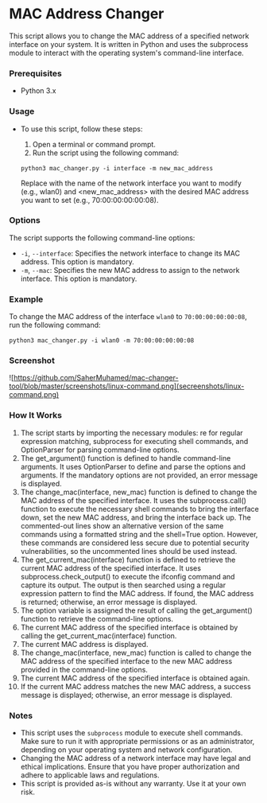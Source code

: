 # MAC Address Changer

This script allows you to change the MAC address of a specified network interface on your system. It is written in Python and uses the subprocess module to interact with the operating system's command-line interface.

### Prerequisites
- Python 3.x

### Usage
- To use this script, follow these steps:

  1. Open a terminal or command prompt.
  2. Run the script using the following command:
    ```commandline
    python3 mac_changer.py -i interface -m new_mac_address
  ```
    Replace <interface> with the name of the network interface you want to modify (e.g., wlan0) and <new_mac_address> with the desired MAC address you want to set (e.g., 70:00:00:00:00:08).

### Options
The script supports the following command-line options:

- `-i`, `--interface`: Specifies the network interface to change its MAC address. This option is mandatory.
- `-m`, `--mac`: Specifies the new MAC address to assign to the network interface. This option is mandatory.

### Example
To change the MAC address of the interface `wlan0` to `70:00:00:00:00:08`, run the following command:
```commandline
python3 mac_changer.py -i wlan0 -m 70:00:00:00:00:08
```

### Screenshot
![https://github.com/SaherMuhamed/mac-changer-tool/blob/master/screenshots/linux-command.png](secreenshots/linux-command.png)

### How It Works
1. The script starts by importing the necessary modules: re for regular expression matching, subprocess for executing shell commands, and OptionParser for parsing command-line options.
2. The get_argument() function is defined to handle command-line arguments. It uses OptionParser to define and parse the options and arguments. If the mandatory options are not provided, an error message is displayed.
3. The change_mac(interface, new_mac) function is defined to change the MAC address of the specified interface. It uses the subprocess.call() function to execute the necessary shell commands to bring the interface down, set the new MAC address, and bring the interface back up. The commented-out lines show an alternative version of the same commands using a formatted string and the shell=True option. However, these commands are considered less secure due to potential security vulnerabilities, so the uncommented lines should be used instead.
4. The get_current_mac(interface) function is defined to retrieve the current MAC address of the specified interface. It uses subprocess.check_output() to execute the ifconfig command and capture its output. The output is then searched using a regular expression pattern to find the MAC address. If found, the MAC address is returned; otherwise, an error message is displayed.
5. The option variable is assigned the result of calling the get_argument() function to retrieve the command-line options.
6. The current MAC address of the specified interface is obtained by calling the get_current_mac(interface) function.
7. The current MAC address is displayed.
8. The change_mac(interface, new_mac) function is called to change the MAC address of the specified interface to the new MAC address provided in the command-line options.
9. The current MAC address of the specified interface is obtained again.
10. If the current MAC address matches the new MAC address, a success message is displayed; otherwise, an error message is displayed.

### Notes
- This script uses the `subprocess` module to execute shell commands. Make sure to run it with appropriate permissions or as an administrator, depending on your operating system and network configuration.
- Changing the MAC address of a network interface may have legal and ethical implications. Ensure that you have proper authorization and adhere to applicable laws and regulations.
- This script is provided as-is without any warranty. Use it at your own risk.
